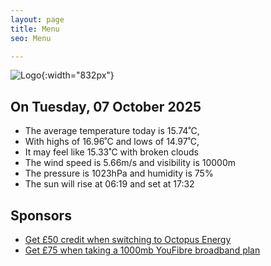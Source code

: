 ```yaml
---
layout: page
title: Menu
seo: Menu

---
```


![Logo](/images/logo.jpg){:width="832px"}

<!-- weather_marker starts -->
## On Tuesday, 07 October 2025

- The average temperature today is 15.74˚C,
- With highs of 16.96˚C and lows of 14.97˚C,
- It may feel like 15.33˚C with broken clouds
- The wind speed is 5.66m/s and visibility is 10000m
- The pressure is 1023hPa and humidity is 75%
- The sun will rise at 06:19 and set at 17:32

<!-- weather_marker ends -->

## Sponsors

- [Get £50 credit when switching to Octopus Energy](https://bit.ly/3oD1nnS)
- [Get £75 when taking a 1000mb YouFibre broadband plan](https://aklam.io/91zWhU?)
